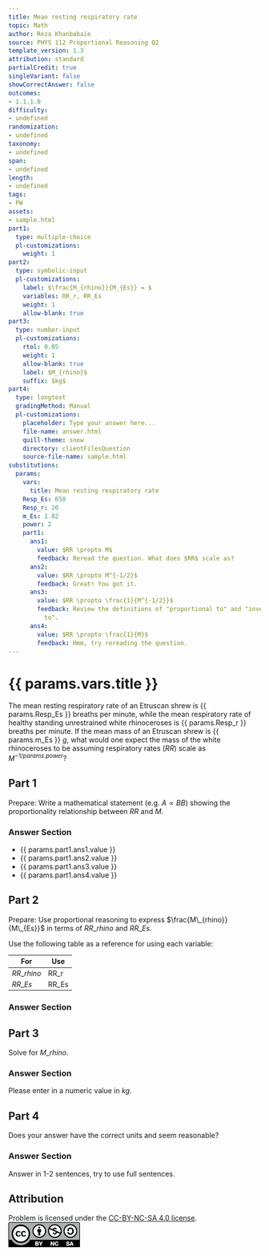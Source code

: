 ```yaml
---
title: Mean resting respiratory rate
topic: Math
author: Reza Khanbabaie
source: PHYS 112 Proportional Reasoning Q2
template_version: 1.3
attribution: standard
partialCredit: true
singleVariant: false
showCorrectAnswer: false
outcomes:
- 1.1.1.0
difficulty:
- undefined
randomization:
- undefined
taxonomy:
- undefined
span:
- undefined
length:
- undefined
tags:
- PW
assets:
- sample.html
part1:
  type: multiple-choice
  pl-customizations:
    weight: 1
part2:
  type: symbolic-input
  pl-customizations:
    label: $\frac{M_{rhino}}{M_{Es}} = $
    variables: RR_r, RR_Es
    weight: 1
    allow-blank: true
part3:
  type: number-input
  pl-customizations:
    rtol: 0.05
    weight: 1
    allow-blank: true
    label: $M_{rhino}$
    suffix: $kg$
part4:
  type: longtext
  gradingMethod: Manual
  pl-customizations:
    placeholder: Type your answer here...
    file-name: answer.html
    quill-theme: snow
    directory: clientFilesQuestion
    source-file-name: sample.html
substitutions:
  params:
    vars:
      title: Mean resting respiratory rate
    Resp_Es: 658
    Resp_r: 20
    m_Es: 1.82
    power: 2
    part1:
      ans1:
        value: $RR \propto M$
        feedback: Reread the question. What does $RR$ scale as?
      ans2:
        value: $RR \propto M^{-1/2}$
        feedback: Great! You got it.
      ans3:
        value: $RR \propto \frac{1}{M^{-1/2}}$
        feedback: Review the definitions of "proportional to" and "inversely proportional
          to".
      ans4:
        value: $RR \propto \frac{1}{M}$
        feedback: Hmm, try rereading the question.
---
```

# {{ params.vars.title }}
The mean resting respiratory rate of an Etruscan shrew is {{ params.Resp_Es }} breaths per minute, while the mean respiratory rate of healthy standing unrestrained white rhinoceroses is {{ params.Resp_r }} breaths per minute. If the mean mass of an Etruscan shrew is {{ params.m_Es }} $g$, what would one expect the mass of the white rhinoceroses to be assuming respiratory rates ($RR$) scale as $M^{-1/ {{ params.power }} }$?

## Part 1

Prepare: Write a mathematical statement (e.g. $A \propto BB$) showing the proportionality relationship between *RR* and *M*.

### Answer Section

- {{ params.part1.ans1.value }}
- {{ params.part1.ans2.value }}
- {{ params.part1.ans3.value }}
- {{ params.part1.ans4.value }}

## Part 2

Prepare: Use proportional reasoning to express $\frac{M\_{rhino}}{M\_{Es}}$ in terms of $RR\_{rhino}$ and $RR\_{Es}$.

Use the following table as a reference for using each variable:

| For  | Use   |
|----------|-------|
| $RR\_{rhino}$  | RR_r  |
| $RR\_{Es}$  |RR_Es  |

### Answer Section

## Part 3

Solve for $M\_{rhino}$.

### Answer Section

Please enter in a numeric value in $kg$.

## Part 4

Does your answer have the correct units and seem reasonable?

### Answer Section

Answer in 1-2 sentences, try to use full sentences.

## Attribution

Problem is licensed under the [CC-BY-NC-SA 4.0 license](https://creativecommons.org/licenses/by-nc-sa/4.0/).<br> ![The Creative Commons 4.0 license requiring attribution-BY, non-commercial-NC, and share-alike-SA license.](https://raw.githubusercontent.com/firasm/bits/master/by-nc-sa.png)